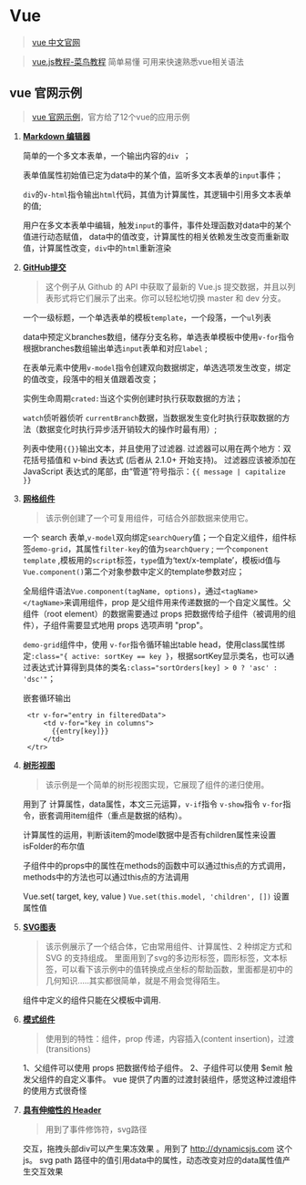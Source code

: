 # Vue 

> [vue 中文官网](https://cn.vuejs.org/) 

> [vue.js教程-菜鸟教程](http://www.runoob.com/vue2/vue-tutorial.html)  简单易懂 可用来快速熟悉vue相关语法


## vue 官网示例

> [vue 官网示例](https://cn.vuejs.org/v2/examples/)，官方给了12个vue的应用示例

1. **[Markdown 编辑器](https://cn.vuejs.org/v2/examples/index.html)**

   简单的一个多文本表单，一个输出内容的`div `；
   
   表单值属性初始值已定为data中的某个值，监听多文本表单的`input`事件；
   
   `div`的`v-html`指令输出`html`代码，其值为计算属性，其逻辑中引用多文本表单的值;
   
   用户在多文本表单中编辑，触发`input`的事件，事件处理函数对data中的某个值进行动态赋值，
   data中的值改变，计算属性的相关依赖发生改变而重新取值，计算属性改变，`div`中的`html`重新渲染
   
2. **[GitHub提交](https://cn.vuejs.org/v2/examples/commits.html)**

   >这个例子从 Github 的 API 中获取了最新的 Vue.js 提交数据，并且以列表形式将它们展示了出来。你可以轻松地切换 master 和 dev 分支。
   
   一个一级标题，一个单选表单的模板`template`，一个段落，一个`ul`列表
   
   data中预定义branches数组，储存分支名称，单选表单模板中使用`v-for`指令根据branches数组输出单选`input`表单和对应`label` ;
   
   在表单元素中使用`v-model`指令创建双向数据绑定，单选选项发生改变，绑定的值改变，段落中的相关值跟着改变；
   
   实例生命周期`crated:`当这个实例创建时执行获取数据的方法；
   
   `watch`侦听器侦听 `currentBranch`数据，当数据发生变化时执行获取数据的方法（数据变化时执行异步活开销较大的操作时最有用）;
   
   列表中使用`{{}}`输出文本，并且使用了过滤器.
   过滤器可以用在两个地方：双花括号插值和 v-bind 表达式 (后者从 2.1.0+ 开始支持)。
   过滤器应该被添加在 JavaScript 表达式的尾部，由“管道”符号指示：`{{ message | capitalize }}`
   
3. **[网格组件](https://cn.vuejs.org/v2/examples/grid-component.html)** 
   
   > 该示例创建了一个可复用组件，可结合外部数据来使用它。
   
   一个 search 表单,`v-model`双向绑定`searchQuery`值；一个自定义组件，组件标签`demo-grid`，其属性`filter-key`的值为`searchQuery` ;
   一个`component template` ,模板用的`script`标签，`type`值为‘text/x-template’，模板id值与`Vue.component()`第二个对象参数中定义的template参数对应；
   
   全局组件语法`Vue.component(tagName, options)`，通过`<tagName></tagName>`来调用组件，prop 是父组件用来传递数据的一个自定义属性。父组件（root element）的数据需要通过 props 把数据传给子组件（被调用的组件），子组件需要显式地用 props 选项声明 "prop"。
   
   `demo-grid`组件中，使用 `v-for`指令循环输出table head，使用class属性绑定`:class="{ active: sortKey == key }`，根据sortKey显示类名，也可以通过表达式计算得到具体的类名`:class="sortOrders[key] > 0 ? 'asc' : 'dsc'"`；
   
   嵌套循环输出
   
   ```
    <tr v-for="entry in filteredData">
        <td v-for="key in columns">
          {{entry[key]}}
        </td>
    </tr>
    ```
   
4. **[树形视图](https://cn.vuejs.org/v2/examples/tree-view.html)** 

   > 该示例是一个简单的树形视图实现，它展现了组件的递归使用。

    用到了 计算属性，data属性，本文三元运算，`v-if`指令 `v-show`指令 `v-for`指令，嵌套调用item组件（重点是数据的结构）。

    计算属性的运用，判断该item的model数据中是否有children属性来设置isFolder的布尔值

    子组件中的props中的属性在methods的函数中可以通过this点的方式调用，methods中的方法也可以通过this点的方法调用 

    Vue.set( target, key, value ) `Vue.set(this.model, 'children', [])` 设置属性值
    
5. **[SVG图表](https://cn.vuejs.org/v2/examples/svg.html)**

   > 该示例展示了一个结合体，它由常用组件、计算属性、2 种绑定方式和 SVG 的支持组成。
   里面用到了svg的多边形标签，圆形标签，文本标签，可以看下该示例中的值转换成点坐标的帮助函数，里面都是初中的几何知识.....其实都很简单，就是不用会觉得陌生。
   
    组件中定义的组件只能在父模板中调用. 

6. **[模式组件](https://cn.vuejs.org/v2/examples/modal.html)**

   > 使用到的特性：组件，prop 传递，内容插入(content insertion)，过渡 (transitions)
   
   1、父组件可以使用 props 把数据传给子组件。
   2、子组件可以使用 $emit 触发父组件的自定义事件。
   vue 提供了内置的过渡封装组件，感觉这种过渡组件的使用方式很奇怪
   
7. **[具有伸缩性的 Header](https://cn.vuejs.org/v2/examples/elastic-header.html)**

   > 用到了事件修饰符，svg路径
   
   交互，拖拽头部div可以产生果冻效果 。用到了 http://dynamicsjs.com  这个js。
   svg path 路径中的值引用data中的属性，动态改变对应的data属性值产生交互效果
   
   
